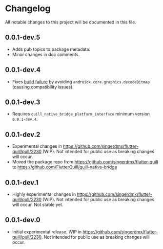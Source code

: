 # Changelog

All notable changes to this project will be documented in this file.

## 0.0.1-dev.5

- Adds pub topics to package metadata.
- Minor changes in doc comments.

## 0.0.1-dev.4

- Fixes [build failure](https://github.com/singerdmx/flutter-quill/issues/2340) by avoiding `androidx.core.graphics.decodeBitmap` (causing compatibility issues).

## 0.0.1-dev.3

- Requires `quill_native_bridge_platform_interface` minimum version `0.0.1-dev.4`.

## 0.0.1-dev.2

- Experimental changes in https://github.com/singerdmx/flutter-quill/pull/2230 (WIP). Not intended for public use as breaking changes will occur.
- Moved the package repo from https://github.com/singerdmx/flutter-quill to https://github.com/FlutterQuill/quill-native-bridge

## 0.0.1-dev.1

- Highly experimental changes in https://github.com/singerdmx/flutter-quill/pull/2230 (WIP). Not intended for public use as breaking changes will occur. Not stable yet.

## 0.0.1-dev.0

- Initial experimental release. WIP in https://github.com/singerdmx/flutter-quill/pull/2230. Not intended for public use as breaking changes will occur.